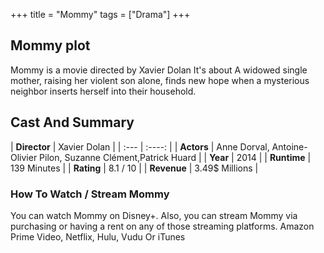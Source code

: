 +++
title = "Mommy"
tags = ["Drama"]
+++
## Mommy plot
Mommy is a movie directed by Xavier Dolan It's about A widowed single mother, raising her violent son alone, finds new hope when a mysterious neighbor inserts herself into their household.
## Cast And Summary
| **Director**      | Xavier Dolan |
    | :---        |    :----:   |
    |  **Actors** | Anne Dorval, Antoine-Olivier Pilon, Suzanne Clément,Patrick Huard |
    | **Year**   | 2014    |
    |  **Runtime** | 139 Minutes |
    |  **Rating** | 8.1 / 10 | 
    |  **Revenue** | 3.49$ Millions |
### How To Watch / Stream Mommy
You can watch Mommy on Disney+.
Also, you can stream Mommy via purchasing or having a rent on any of those streaming platforms.
Amazon Prime Video, Netflix, Hulu, Vudu Or iTunes